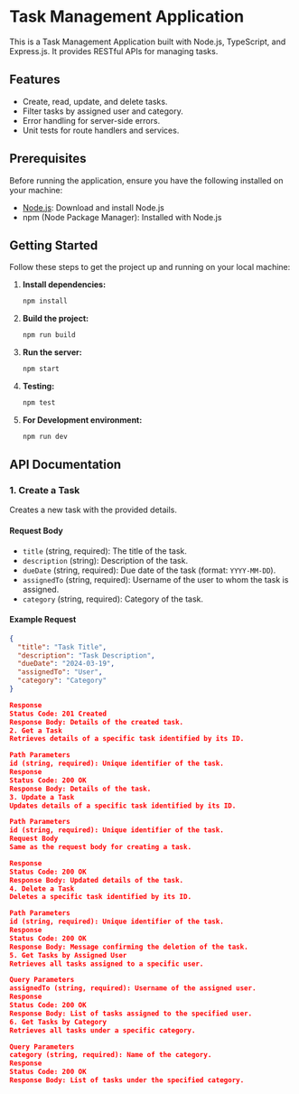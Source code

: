 # Task Management Application

This is a Task Management Application built with Node.js, TypeScript, and Express.js. It provides RESTful APIs for managing tasks.

## Features

- Create, read, update, and delete tasks.
- Filter tasks by assigned user and category.
- Error handling for server-side errors.
- Unit tests for route handlers and services.

## Prerequisites

Before running the application, ensure you have the following installed on your machine:

- [Node.js](https://nodejs.org/): Download and install Node.js
- npm (Node Package Manager): Installed with Node.js

## Getting Started

Follow these steps to get the project up and running on your local machine:

1. **Install dependencies:**
    ```bash
    npm install
    ```

2. **Build the project:**
    ```bash
    npm run build
    ```

3. **Run the server:**
    ```bash
    npm start
    ```

4. **Testing:**
    ```bash
    npm test
    ```

5. **For Development environment:**
    ```bash
    npm run dev
    ```

## API Documentation

### 1. Create a Task

Creates a new task with the provided details.

#### Request Body

- `title` (string, required): The title of the task.
- `description` (string): Description of the task.
- `dueDate` (string, required): Due date of the task (format: `YYYY-MM-DD`).
- `assignedTo` (string, required): Username of the user to whom the task is assigned.
- `category` (string, required): Category of the task.

#### Example Request

```json
{
  "title": "Task Title",
  "description": "Task Description",
  "dueDate": "2024-03-19",
  "assignedTo": "User",
  "category": "Category"
}

Response
Status Code: 201 Created
Response Body: Details of the created task.
2. Get a Task
Retrieves details of a specific task identified by its ID.

Path Parameters
id (string, required): Unique identifier of the task.
Response
Status Code: 200 OK
Response Body: Details of the task.
3. Update a Task
Updates details of a specific task identified by its ID.

Path Parameters
id (string, required): Unique identifier of the task.
Request Body
Same as the request body for creating a task.

Response
Status Code: 200 OK
Response Body: Updated details of the task.
4. Delete a Task
Deletes a specific task identified by its ID.

Path Parameters
id (string, required): Unique identifier of the task.
Response
Status Code: 200 OK
Response Body: Message confirming the deletion of the task.
5. Get Tasks by Assigned User
Retrieves all tasks assigned to a specific user.

Query Parameters
assignedTo (string, required): Username of the assigned user.
Response
Status Code: 200 OK
Response Body: List of tasks assigned to the specified user.
6. Get Tasks by Category
Retrieves all tasks under a specific category.

Query Parameters
category (string, required): Name of the category.
Response
Status Code: 200 OK
Response Body: List of tasks under the specified category.